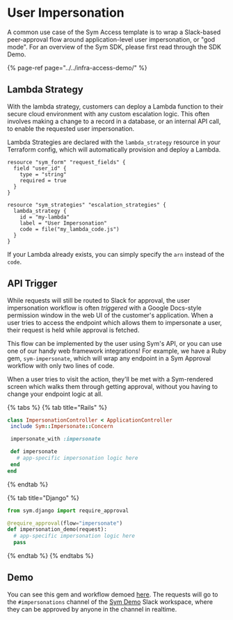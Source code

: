 # User Impersonation

A common use case of the Sym Access template is to wrap a Slack-based peer-approval flow around application-level user impersonation, or "god mode". For an overview of the Sym SDK, please first read through the SDK Demo.

{% page-ref page="../../infra-access-demo/" %}

## Lambda Strategy

With the lambda strategy, customers can deploy a Lambda function to their secure cloud environment with any custom escalation logic. This often involves making a change to a record in a database, or an internal API call, to enable the requested user impersonation. 

Lambda Strategies are declared with the `lambda_strategy` resource in your Terraform config, which will automatically provision and deploy a Lambda.

```text
resource "sym_form" "request_fields" {
  field "user_id" {
    type = "string"
    required = true
  }
}

resource "sym_strategies" "escalation_strategies" {
  lambda_strategy {
    id = "my-lambda"
    label = "User Impersonation"
    code = file("my_lambda_code.js")
  }
}
```

If your Lambda already exists, you can simply specify the `arn` instead of the `code`.

## API Trigger

While requests will still be routed to Slack for approval, the user impersonation workflow is often _triggered_ with a Google Docs-style permission window in the web UI of the customer's application. When a user tries to access the endpoint which allows them to impersonate a user, their request is held while approval is fetched.

This flow can be implemented by the user using Sym's API, or you can use one of our handy web framework integrations! For example, we have a Ruby gem, `sym-impersonate`, which will wrap any endpoint in a Sym Approval workflow with only two lines of code.

When a user tries to visit the action, they'll be met with a Sym-rendered screen which walks them through getting approval, without you having to change your endpoint logic at all.

{% tabs %}
{% tab title="Rails" %}
```ruby
class ImpersonationController < ApplicationController
 include Sym::Impersonate::Concern

 impersonate_with :impersonate

 def impersonate
   # app-specific impersonation logic here
 end
end
```
{% endtab %}

{% tab title="Django" %}
```python
from sym.django import require_approval

@require_approval(flow="impersonate")
def impersonation_demo(request):
  # app-specific impersonation logic here
  pass
```
{% endtab %}
{% endtabs %}

## Demo

You can see this gem and workflow demoed [here](https://impersonation-demo.symops.com/). The requests will go to the `#impersonations` channel of the [Sym Demo](https://symdemo.slack.com) Slack workspace, where they can be approved by anyone in the channel in realtime.

